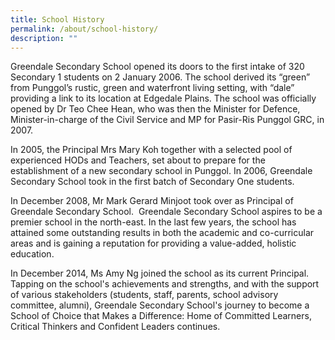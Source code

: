 ```yaml
---
title: School History
permalink: /about/school-history/
description: ""
---
```

Greendale Secondary School opened its doors to the first intake of 320 Secondary 1 students on 2 January 2006. The school derived its “green” from Punggol’s rustic, green and waterfront living setting, with “dale” providing a link to its location at Edgedale Plains. The school was officially opened by Dr Teo Chee Hean, who was then the Minister for Defence, Minister-in-charge of the Civil Service and MP for Pasir-Ris Punggol GRC, in 2007.

In 2005, the Principal Mrs Mary Koh together with a selected pool of experienced HODs and Teachers, set about to prepare for the establishment of a new secondary school in Punggol. In 2006, Greendale Secondary School took in the first batch of Secondary One students.

In December 2008, Mr Mark Gerard Minjoot took over as Principal of Greendale Secondary School.  Greendale Secondary School aspires to be a premier school in the north-east. In the last few years, the school has attained some outstanding results in both the academic and co-curricular areas and is gaining a reputation for providing a value-added, holistic education.

In December 2014, Ms Amy Ng joined the school as its current Principal. Tapping on the school's achievements and strengths, and with the support of various stakeholders (students, staff, parents, school advisory committee, alumni), Greendale Secondary School's journey to become a School of Choice that Makes a Difference: Home of Committed Learners, Critical Thinkers and Confident Leaders continues.